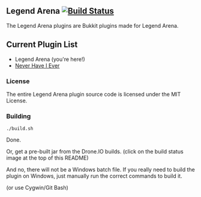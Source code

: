 ## Legend Arena [![Build Status](https://drone.io/github.com/LegendArenaMC/LegendArena/status.png)](https://drone.io/github.com/LegendArenaMC/LegendArena/latest)

The Legend Arena plugins are Bukkit plugins made for Legend Arena.

## Current Plugin List

* Legend Arena (you're here!)
* [Never Have I Ever](https://github.com/LegendArenaMC/NeverHaveIEver)

### License

The entire Legend Arena plugin source code is licensed under the MIT License.

### Building

```
./build.sh
```

Done.

Or, get a pre-built jar from the Drone.IO builds. (click on the build status image at the top of this README)

And no, there will not be a Windows batch file. If you really need to build the plugin on Windows, just manually run the correct commands to build it.

(or use Cygwin/Git Bash)